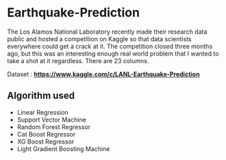 # Earthquake-Prediction

The Los Alamos National Laboratory recently made their research data public and hosted a competition on Kaggle so that data scientists everywhere could get a crack at it. The competition closed three months ago, but this was an interesting enough real world problem that I wanted to take a shot at it regardless.
There are 23 columns.

Dataset : **https://www.kaggle.com/c/LANL-Earthquake-Prediction**

## Algorithm used
- Linear Regression
- Support Vector Machine
- Random Forest Regressor
- Cat Boost Regressor
- XG Boost Regressor
- Light Gradient Boosting Machine
